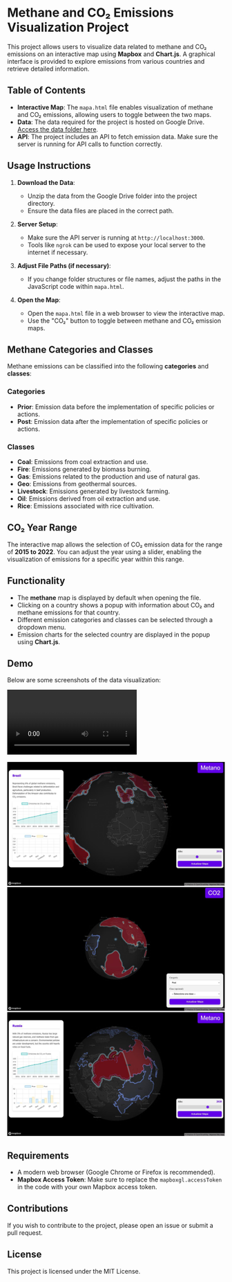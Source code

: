 # Methane and CO₂ Emissions Visualization Project

This project allows users to visualize data related to methane and CO₂ emissions on an interactive map using **Mapbox** and **Chart.js**. A graphical interface is provided to explore emissions from various countries and retrieve detailed information.

## Table of Contents

- **Interactive Map**: The `mapa.html` file enables visualization of methane and CO₂ emissions, allowing users to toggle between the two maps.
- **Data**: The data required for the project is hosted on Google Drive. [Access the data folder here](https://drive.google.com/file/d/1CknBLDKD2iCemTR90x8aQQfHr4SJLGuJ/view?usp=sharing).
- **API**: The project includes an API to fetch emission data. Make sure the server is running for API calls to function correctly.

## Usage Instructions

1. **Download the Data**:
   - Unzip the data from the Google Drive folder into the project directory.
   - Ensure the data files are placed in the correct path.

2. **Server Setup**:
   - Make sure the API server is running at `http://localhost:3000`.
   - Tools like `ngrok` can be used to expose your local server to the internet if necessary.

3. **Adjust File Paths (if necessary)**:
   - If you change folder structures or file names, adjust the paths in the JavaScript code within `mapa.html`.

4. **Open the Map**:
   - Open the `mapa.html` file in a web browser to view the interactive map.
   - Use the "CO₂" button to toggle between methane and CO₂ emission maps.

## Methane Categories and Classes

Methane emissions can be classified into the following **categories** and **classes**:

### Categories
- **Prior**: Emission data before the implementation of specific policies or actions.
- **Post**: Emission data after the implementation of specific policies or actions.

### Classes
- **Coal**: Emissions from coal extraction and use.
- **Fire**: Emissions generated by biomass burning.
- **Gas**: Emissions related to the production and use of natural gas.
- **Geo**: Emissions from geothermal sources.
- **Livestock**: Emissions generated by livestock farming.
- **Oil**: Emissions derived from oil extraction and use.
- **Rice**: Emissions associated with rice cultivation.

## CO₂ Year Range

The interactive map allows the selection of CO₂ emission data for the range of **2015 to 2022**. You can adjust the year using a slider, enabling the visualization of emissions for a specific year within this range.

## Functionality

- The **methane** map is displayed by default when opening the file.
- Clicking on a country shows a popup with information about CO₂ and methane emissions for that country.
- Different emission categories and classes can be selected through a dropdown menu.
- Emission charts for the selected country are displayed in the popup using **Chart.js**.

## Demo

Below are some screenshots of the data visualization:

![Video](imgs/video.mp4)

![Demo 1](imgs/img1.jpeg)
![Demo 2](imgs/img2.jpeg)
![Demo 3](imgs/img3.jpeg)

## Requirements

- A modern web browser (Google Chrome or Firefox is recommended).
- **Mapbox Access Token**: Make sure to replace the `mapboxgl.accessToken` in the code with your own Mapbox access token.

## Contributions

If you wish to contribute to the project, please open an issue or submit a pull request.

## License

This project is licensed under the MIT License.
